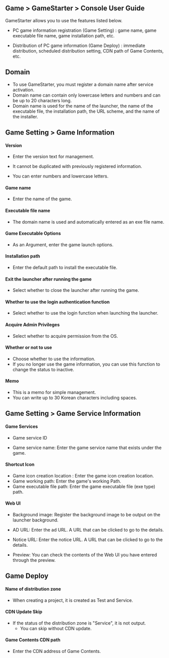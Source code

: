 ## Game > GameStarter > Console User Guide

GameStarter allows you to use the features listed below.

* PC game information registration (Game Setting) : game name, game executable file name, game installation path, etc.

* Distribution of PC game information (Game Deploy) : immediate distribution, scheduled distribution setting, CDN path of Game Contents, etc.

## Domain

* To use GameStarter, you must register a domain name after service activation.
* Domain name can contain only lowercase letters and numbers and can be up to 20 characters long.
* Domain name is used for the name of the launcher, the name of the executable file, the installation path, the URL scheme, and the name of the installer.



## Game Setting > Game Information

#### Version

* Enter the version text for management.

* It cannot be duplicated with previously registered information.
* You can enter numbers and lowercase letters.

#### Game name 

* Enter the name of the game.

#### Executable file name

* The domain name is used and automatically entered as an exe file name.

#### Game Executable Options

* As an Argument, enter the game launch options.

####  Installation path

* Enter the default path to install the executable file.

#### Exit the launcher after running the game

* Select whether to close the launcher after running the game.

#### Whether to use the login authentication function

* Select whether to use the login function when launching the launcher.

#### Acquire Admin Privileges

* Select whether to acquire permission from the OS.

#### Whether or not to use

* Choose whether to use the information.
* If you no longer use the game information, you can use this function to change the status to inactive.

#### Memo

* This is a memo for simple management.
* You can write up to 30 Korean characters including spaces.



## Game Setting > Game Service Information

#### Game Services

* Game service ID

* Game service name: Enter the game service name that exists under the game.


#### Shortcut Icon

  * Game icon creation location : Enter the game icon creation location.
  * Game working path: Enter the game's working Path.
  * Game executable file path: Enter the game executable file (exe type) path.

#### Web UI

  * Background image: Register the background image to be output on the launcher background.

  * AD URL: Enter the ad URL. A URL that can be clicked to go to the details.

  * Notice URL: Enter the notice URL. A URL that can be clicked to go to the details.

  * Preview: You can check the contents of the Web UI you have entered through the preview.


## Game Deploy

#### Name of distribution zone

  * When creating a project, it is created as Test and Service.

#### CDN Update Skip

  * If the status of the distribution zone is "Service", it is not output.
    * You can skip without CDN update.

#### Game Contents CDN path

  * Enter the CDN address of Game Contents.
